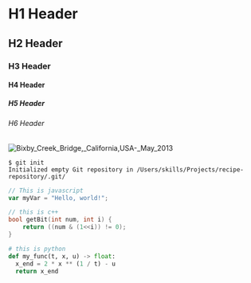# H1 Header
## H2 Header
### H3 Header
#### H4 Header
##### H5 Header
###### H6 Header
![Bixby_Creek_Bridge,_California,_USA_-_May_2013](https://github.com/user-attachments/assets/98cff856-3aad-45f8-9ee7-f89bba2076f4)

```
$ git init
Initialized empty Git repository in /Users/skills/Projects/recipe-repository/.git/
```

``` javascript
// This is javascript
var myVar = "Hello, world!";
```

```cpp
// this is c++
bool getBit(int num, int i) {
    return ((num & (1<<i)) != 0);
}
```

```python
# this is python
def my_func(t, x, u) -> float:
  x_end = 2 * x ** (1 / t) - u
  return x_end
```
